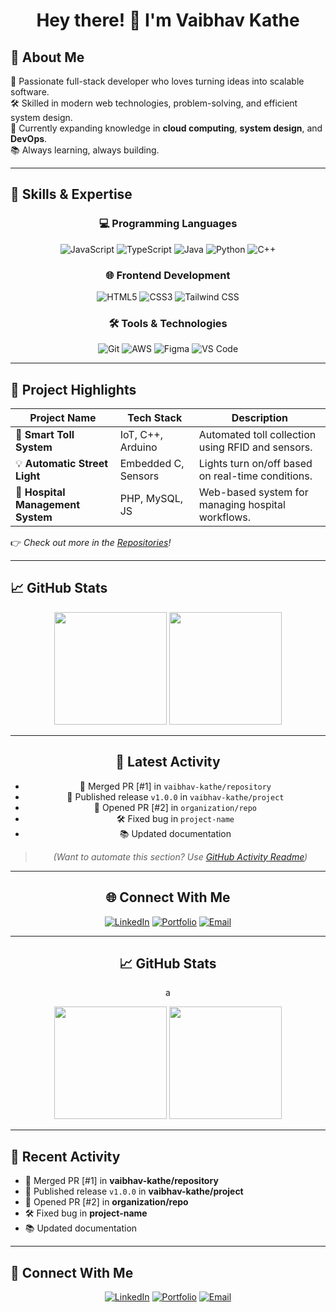 <h1 align="center">Hey there! 👋 I'm Vaibhav Kathe</h1>


## 🚀 About Me

🎯 Passionate full-stack developer who loves turning ideas into scalable software.  
🛠️ Skilled in modern web technologies, problem-solving, and efficient system design.  
🌱 Currently expanding knowledge in **cloud computing**, **system design**, and **DevOps**.  
📚 Always learning, always building.  

---

## 🧠 Skills & Expertise

<div align="center">

### 💻 Programming Languages

![JavaScript](https://img.shields.io/badge/-JavaScript-F7DF1E?style=for-the-badge&logo=javascript&logoColor=black)
![TypeScript](https://img.shields.io/badge/-TypeScript-3178C6?style=for-the-badge&logo=typescript&logoColor=white)
![Java](https://img.shields.io/badge/-Java-007396?style=for-the-badge&logo=java&logoColor=white)
![Python](https://img.shields.io/badge/-Python-3776AB?style=for-the-badge&logo=python&logoColor=white)
![C++](https://img.shields.io/badge/-C++-00599C?style=for-the-badge&logo=c%2B%2B&logoColor=white)

### 🌐 Frontend Development

![HTML5](https://img.shields.io/badge/-HTML5-E34F26?style=for-the-badge&logo=html5&logoColor=white)
![CSS3](https://img.shields.io/badge/-CSS3-1572B6?style=for-the-badge&logo=css3&logoColor=white)
![Tailwind CSS](https://img.shields.io/badge/-Tailwind_CSS-38B2AC?style=for-the-badge&logo=tailwind-css&logoColor=white)

### 🛠 Tools & Technologies

![Git](https://img.shields.io/badge/-Git-F05032?style=for-the-badge&logo=git&logoColor=white)
![AWS](https://img.shields.io/badge/-AWS-232F3E?style=for-the-badge&logo=amazon-aws&logoColor=white)
![Figma](https://img.shields.io/badge/-Figma-F24E1E?style=for-the-badge&logo=figma&logoColor=white)
![VS Code](https://img.shields.io/badge/-VS_Code-007ACC?style=for-the-badge&logo=visual-studio-code&logoColor=white)

</div>

---

## 📌 Project Highlights

| Project Name | Tech Stack | Description |
|--------------|------------|-------------|
| 🚗 **Smart Toll System** | IoT, C++, Arduino | Automated toll collection using RFID and sensors. |
| 💡 **Automatic Street Light** | Embedded C, Sensors | Lights turn on/off based on real-time conditions. |
| 🏥 **Hospital Management System** | PHP, MySQL, JS | Web-based system for managing hospital workflows. |

👉 _Check out more in the [Repositories](https://github.com/vaibhav-kathe?tab=repositories)!_

---

## 📈 GitHub Stats

<div align="center">

<img height="180em" src="https://github-readme-stats.vercel.app/api?username=vaibhav-kathe&show_icons=true&theme=radical&include_all_commits=true&count_private=true&hide_border=true"/>
<img height="180em" src="https://github-readme-stats.vercel.app/api/top-langs/?username=vaibhav-kathe&layout=compact&langs_count=8&theme=radical&hide_border=true"/>

<br/>

---

## 📝 Latest Activity

- 🎉 Merged PR [#1] in `vaibhav-kathe/repository`  
- 🚀 Published release `v1.0.0` in `vaibhav-kathe/project`  
- 💪 Opened PR [#2] in `organization/repo`  
- 🛠 Fixed bug in `project-name`  
- 📚 Updated documentation

> _(Want to automate this section? Use [GitHub Activity Readme](https://github.com/Readme-Workflows/recent-activity))_

---

## 🌐 Connect With Me

<div align="center">

[![LinkedIn](https://img.shields.io/badge/-LinkedIn-0A66C2?style=for-the-badge&logo=linkedin&logoColor=white)](https://www.linkedin.com/in/vaibhav-kathe/)
[![Portfolio](https://img.shields.io/badge/-Portfolio-000?style=for-the-badge&logo=firefox&logoColor=white)](https://your-portfolio-link.com)
[![Email](https://img.shields.io/badge/-Email-EA4335?style=for-the-badge&logo=gmail&logoColor=white)](mailto:your.email@example.com)

</div>

---

## 📈 GitHub Stats
a

<img height="180em" src="https://github-readme-stats.vercel.app/api?username=vaibhav-kathe&show_icons=true&theme=radical&include_all_commits=true&count_private=true&hide_border=true"/>
<img height="180em" src="https://github-readme-stats.vercel.app/api/top-langs/?username=vaibhav-kathe&layout=compact&langs_count=8&theme=radical&hide_border=true"/>

</div>

---

## 🔄 Recent Activity
<div align="left">

- 🎉 Merged PR [#1] in **vaibhav-kathe/repository**  
- 🚀 Published release `v1.0.0` in **vaibhav-kathe/project**  
- 💪 Opened PR [#2] in **organization/repo**  
- 🛠 Fixed bug in **project-name**  
- 📚 Updated documentation  

---

## 🔗 Connect With Me

<div align="center">

[![LinkedIn](https://img.shields.io/badge/-LinkedIn-0A66C2?style=for-the-badge&logo=linkedin&logoColor=white)](https://www.linkedin.com/in/vaibhav-kathe/)
[![Portfolio](https://img.shields.io/badge/-Portfolio-000?style=for-the-badge&logo=firefox&logoColor=white)](https://your-portfolio-link.com)
[![Email](https://img.shields.io/badge/-Email-EA4335?style=for-the-badge&logo=gmail&logoColor=white)](mailto:your.email@example.com)

</div>
